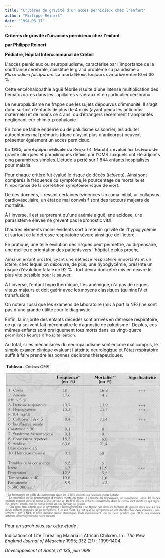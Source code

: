 ```yaml
---
title: "Critères de gravité d'un accès pernicieux chez l'enfant"
author: "Philippe Reinert"
date: "1998-06-17"
---
```


**Critères de gravité d'un accès pernicieux chez l'enfant**

**par Philippe Reinert**

**Pédiatre, Hôpital Intercommunal de Créteil**

L'accès pernicieux ou neuropaludisme, caractérise par l'importance de la souffrance cérébrale, constitue le grand problème du paludisme à _Plasmodium falciparum._ La mortalité est toujours comprise entre 10 et 30 %.

Cette encéphalopathie aiguë fébrile résulte d'une intense multiplication des hématozoaires dans les capillaires viscéraux et en particulier cérébraux.

Le neuropaludisme ne frappe que les sujets dépourvus d'immunité. Il s'agit donc surtout d'enfants de plus de 4 mois (ayant perdu les anticorps maternels) et de moins de 4 ans, ou d'étrangers récemment transplantés négligeant leur chimio-prophylaxie.

En zone de faible endémie ou de paludisme saisonnier, les adultes autochtones mal prémunis (donc n'ayant plus d'anticorps) peuvent présenter également un accès pernicieux.

En 1995, une équipe médicale du Kenya (K. Marsh) a évalué les facteurs de gravité cliniques et paracliniques définis par l'OMS auxquels ont été adjoints cinq paramètres simples. L'étude a porté sur 1 844 enfants hospitalisés pour malaria.

Pour chaque critère fut évalué le risque de décès (_tableau_). Ainsi sont comparés la fréquence du symptôme, le pourcentage de mortalité et l'importance de la corrélation symptôme/risque de mort.

De ces données, il ressort certaines évidences Un coma initial, un collapsus cardiovasculaire, un état de mal convulsif sont des facteurs majeurs de mortalité.

À l'inverse, il est surprenant qu'une anémie aiguë, une acidose, une parasistémie élevée ne grèvent pas le pronostic vital.

D'autres éléments moins évidents sont à retenir: gravité de l'hypoglycémie et surtout de la détresse respiratoire sévère ainsi que de l'ictère.

En pratique, une telle évolution des risques peut permettre, au dispensaire, une meilleure orientation des patients vers l'hôpital le plus proche.

Ainsi un enfant prostré, ayant une détresse respiratoire importante et un ictère, chez lequel on découvre, de plus, une hypoglycémie, présente un risque d'évolution fatale de 92 % : tout devra donc être mis en oeuvre le plus vite possible pour le sauver.

À l'inverse, l'enfant hyperthermique, très anémique, n'a pas de risques vitaux majeurs et doit guérir avec les moyens classiques (quinine IV et transfusion).

On notera aussi que les examens de laboratoire (mis à part la NFS) ne sont pas d'une grande utilité pour le diagnostic.

Enfin, la majorité des enfants décédés sont arrivés en détresse respiratoire, ce qui a souvent fait méconnaître le diagnostic de paludisme ! De plus, ces mêmes enfants sont pratiquement tous morts dans les vingt-quatre premières heures d'hospitalisation.

Au total, si les mécanismes du neuropaludisme sont encore mal compris, le simple examen clinique évaluant l'atteinte neurologique et l'état respiratoire suffit à faire prendre les bonnes décisions thérapeutiques.

![](i786-1.jpg)


Pour _en savoir plus sur cette étude :_

Indications of Life Threating Malaria in African Children. In : _The New England Journal of_ _Médecine_ 1995; 332 (21) : 1399-1404.

_Développement et Santé, n° 135, juin 1998_
